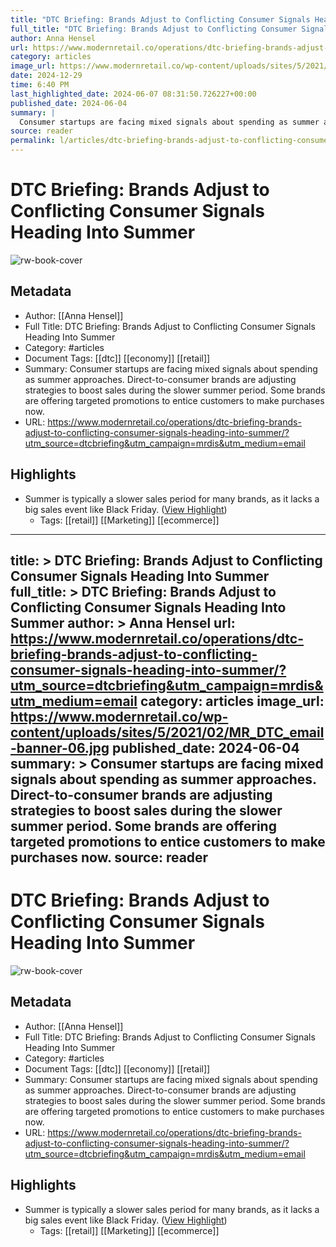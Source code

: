 ```yaml
---
title: "DTC Briefing: Brands Adjust to Conflicting Consumer Signals Heading Into Summer"
full_title: "DTC Briefing: Brands Adjust to Conflicting Consumer Signals Heading Into Summer"
author: Anna Hensel
url: https://www.modernretail.co/operations/dtc-briefing-brands-adjust-to-conflicting-consumer-signals-heading-into-summer/?utm_source=dtcbriefing&utm_campaign=mrdis&utm_medium=email
category: articles
image_url: https://www.modernretail.co/wp-content/uploads/sites/5/2021/02/MR_DTC_email-banner-06.jpg
date: 2024-12-29
time: 6:40 PM
last_highlighted_date: 2024-06-07 08:31:50.726227+00:00
published_date: 2024-06-04
summary: |
  Consumer startups are facing mixed signals about spending as summer approaches. Direct-to-consumer brands are adjusting strategies to boost sales during the slower summer period. Some brands are offering targeted promotions to entice customers to make purchases now.
source: reader
permalink: l/articles/dtc-briefing-brands-adjust-to-conflicting-consumer-signals-heading-into-summer
---
```

# DTC Briefing: Brands Adjust to Conflicting Consumer Signals Heading Into Summer

![rw-book-cover](https://www.modernretail.co/wp-content/uploads/sites/5/2021/02/MR_DTC_email-banner-06.jpg)

## Metadata
- Author: [[Anna Hensel]]
- Full Title: DTC Briefing: Brands Adjust to Conflicting Consumer Signals Heading Into Summer
- Category: #articles
- Document Tags: [[dtc]] [[economy]] [[retail]] 
- Summary: Consumer startups are facing mixed signals about spending as summer approaches. Direct-to-consumer brands are adjusting strategies to boost sales during the slower summer period. Some brands are offering targeted promotions to entice customers to make purchases now.
- URL: https://www.modernretail.co/operations/dtc-briefing-brands-adjust-to-conflicting-consumer-signals-heading-into-summer/?utm_source=dtcbriefing&utm_campaign=mrdis&utm_medium=email

## Highlights
- Summer is typically a slower sales period for many brands, as it lacks a big sales event like Black Friday. ([View Highlight](https://read.readwise.io/read/01hzrx6nqq5j3vgepmdexc64f1))
    - Tags: [[retail]] [[Marketing]] [[ecommerce]] 


---
title: >
  DTC Briefing: Brands Adjust to Conflicting Consumer Signals Heading Into Summer
full_title: >
  DTC Briefing: Brands Adjust to Conflicting Consumer Signals Heading Into Summer
author: >
  Anna Hensel
url: https://www.modernretail.co/operations/dtc-briefing-brands-adjust-to-conflicting-consumer-signals-heading-into-summer/?utm_source=dtcbriefing&utm_campaign=mrdis&utm_medium=email
category: articles
image_url: https://www.modernretail.co/wp-content/uploads/sites/5/2021/02/MR_DTC_email-banner-06.jpg
published_date: 2024-06-04
summary: >
  Consumer startups are facing mixed signals about spending as summer approaches. Direct-to-consumer brands are adjusting strategies to boost sales during the slower summer period. Some brands are offering targeted promotions to entice customers to make purchases now.
source: reader
---
# DTC Briefing: Brands Adjust to Conflicting Consumer Signals Heading Into Summer

![rw-book-cover](https://www.modernretail.co/wp-content/uploads/sites/5/2021/02/MR_DTC_email-banner-06.jpg)

## Metadata
- Author: [[Anna Hensel]]
- Full Title: DTC Briefing: Brands Adjust to Conflicting Consumer Signals Heading Into Summer
- Category: #articles
- Document Tags: [[dtc]] [[economy]] [[retail]] 
- Summary: Consumer startups are facing mixed signals about spending as summer approaches. Direct-to-consumer brands are adjusting strategies to boost sales during the slower summer period. Some brands are offering targeted promotions to entice customers to make purchases now.
- URL: https://www.modernretail.co/operations/dtc-briefing-brands-adjust-to-conflicting-consumer-signals-heading-into-summer/?utm_source=dtcbriefing&utm_campaign=mrdis&utm_medium=email

## Highlights
- Summer is typically a slower sales period for many brands, as it lacks a big sales event like Black Friday. ([View Highlight](https://read.readwise.io/read/01hzrx6nqq5j3vgepmdexc64f1))
    - Tags: [[retail]] [[Marketing]] [[ecommerce]] 


